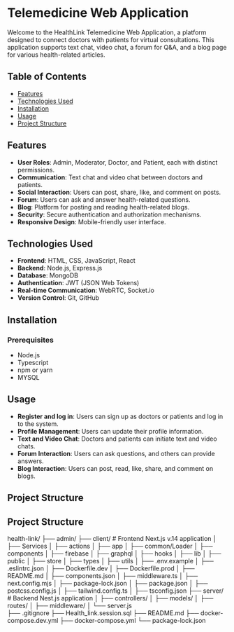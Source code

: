 # Telemedicine Web Application

Welcome to the HealthLink Telemedicine Web Application, a platform designed to connect doctors with patients for virtual consultations. This application supports text chat, video chat, a forum for Q&A, and a blog page for various health-related articles.

## Table of Contents

- [Features](#features)
- [Technologies Used](#technologies-used)
- [Installation](#installation)
- [Usage](#usage)
- [Project Structure](#project-structure)

## Features

- **User Roles**: Admin, Moderator, Doctor, and Patient, each with distinct permissions.
- **Communication**: Text chat and video chat between doctors and patients.
- **Social Interaction**: Users can post, share, like, and comment on posts.
- **Forum**: Users can ask and answer health-related questions.
- **Blog**: Platform for posting and reading health-related blogs.
- **Security**: Secure authentication and authorization mechanisms.
- **Responsive Design**: Mobile-friendly user interface.

## Technologies Used

- **Frontend**: HTML, CSS, JavaScript, React
- **Backend**: Node.js, Express.js
- **Database**: MongoDB
- **Authentication**: JWT (JSON Web Tokens)
- **Real-time Communication**: WebRTC, Socket.io
- **Version Control**: Git, GitHub

## Installation

### Prerequisites

- Node.js
- Typescript
- npm or yarn
- MYSQL

## Usage
- **Register and log in**: Users can sign up as doctors or patients and log in to the system.
- **Profile Management**: Users can update their profile information.
- **Text and Video Chat**: Doctors and patients can initiate text and video chats.
- **Forum Interaction**: Users can ask questions, and others can provide answers.
- **Blog Interaction**: Users can post, read, like, share, and comment on blogs.

## Project Structure

## Project Structure

health-link/
├── admin/
├── client/                 # Frontend Next.js v.14 application
│   ├── Services
│   ├── actions
│   ├── app
│   ├── common/Loader
│   ├── components
│   ├── firebase
│   ├── graphql
│   ├── hooks
│   ├── lib
│   ├── public
│   ├── store
│   ├── types
│   ├── utils
│   ├── .env.example
│   ├── .eslintrc.json
│   ├── Dockerfile.dev
│   ├── Dockerfile.prod
│   ├── README.md
│   ├── components.json
│   ├── middleware.ts
│   ├── next.config.mjs
│   ├── package-lock.json
│   ├── package.json
│   ├── postcss.config.js
│   ├── tailwind.config.ts
│   ├── tsconfig.json
├── server/                 # Backend Nest.js application
│   ├── controllers/
│   ├── models/
│   ├── routes/
│   ├── middleware/
│   └── server.js            
├── .gitignore
├── Health_link.session.sql
├── README.md
├── docker-compose.dev.yml
├── docker-compose.yml
└── package-lock.json

